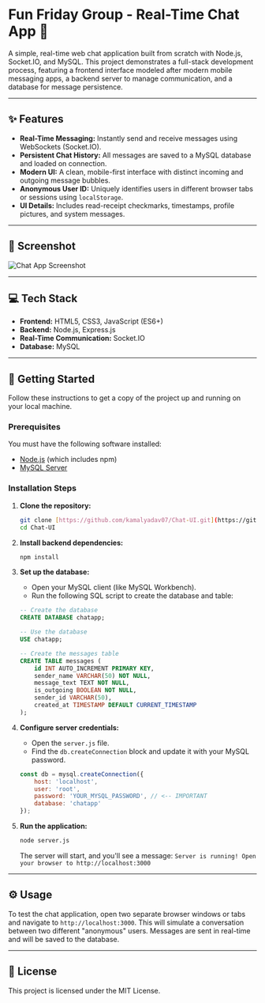 # Fun Friday Group - Real-Time Chat App 💬

A simple, real-time web chat application built from scratch with Node.js, Socket.IO, and MySQL. This project demonstrates a full-stack development process, featuring a frontend interface modeled after modern mobile messaging apps, a backend server to manage communication, and a database for message persistence.

---
## ✨ Features

* **Real-Time Messaging:** Instantly send and receive messages using WebSockets (Socket.IO).
* **Persistent Chat History:** All messages are saved to a MySQL database and loaded on connection.
* **Modern UI:** A clean, mobile-first interface with distinct incoming and outgoing message bubbles.
* **Anonymous User ID:** Uniquely identifies users in different browser tabs or sessions using `localStorage`.
* **UI Details:** Includes read-receipt checkmarks, timestamps, profile pictures, and system messages.

---
## 📸 Screenshot

![Chat App Screenshot](https://i.postimg.cc/j25vXJPH/Screenshot-2025-09-27-234653.png)


---
## 💻 Tech Stack

* **Frontend:** HTML5, CSS3, JavaScript (ES6+)
* **Backend:** Node.js, Express.js
* **Real-Time Communication:** Socket.IO
* **Database:** MySQL

---
## 🚀 Getting Started

Follow these instructions to get a copy of the project up and running on your local machine.

### Prerequisites

You must have the following software installed:
* [Node.js](https://nodejs.org/) (which includes npm)
* [MySQL Server](https://dev.mysql.com/downloads/mysql/)

### Installation Steps

1.  **Clone the repository:**
    ```bash
    git clone [https://github.com/kamalyadav07/Chat-UI.git](https://github.com/kamalyadav07/Chat-UI.git)
    cd Chat-UI
    ```

2.  **Install backend dependencies:**
    ```bash
    npm install
    ```

3.  **Set up the database:**
    * Open your MySQL client (like MySQL Workbench).
    * Run the following SQL script to create the database and table:
    ```sql
    -- Create the database
    CREATE DATABASE chatapp;

    -- Use the database
    USE chatapp;

    -- Create the messages table
    CREATE TABLE messages (
        id INT AUTO_INCREMENT PRIMARY KEY,
        sender_name VARCHAR(50) NOT NULL,
        message_text TEXT NOT NULL,
        is_outgoing BOOLEAN NOT NULL,
        sender_id VARCHAR(50),
        created_at TIMESTAMP DEFAULT CURRENT_TIMESTAMP
    );
    ```

4.  **Configure server credentials:**
    * Open the `server.js` file.
    * Find the `db.createConnection` block and update it with your MySQL password.
    ```javascript
    const db = mysql.createConnection({
        host: 'localhost',
        user: 'root',
        password: 'YOUR_MYSQL_PASSWORD', // <-- IMPORTANT
        database: 'chatapp'
    });
    ```

5.  **Run the application:**
    ```bash
    node server.js
    ```
    The server will start, and you'll see a message: `Server is running! Open your browser to http://localhost:3000`

---
## ⚙️ Usage

To test the chat application, open two separate browser windows or tabs and navigate to `http://localhost:3000`. This will simulate a conversation between two different "anonymous" users. Messages are sent in real-time and will be saved to the database.

---
## 📜 License

This project is licensed under the MIT License.
